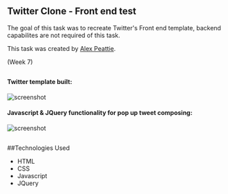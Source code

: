 ## Twitter Clone - Front end test

The goal of this task was to recreate Twitter's Front end template, backend capabilites are not required of this task.

This task was created by [Alex Peattie](https://github.com/alexpeattie).

(Week 7)

## 

#### Twitter template built:  
 ![screenshot](images/twitter_basic.png)

#### Javascript & JQuery functionality for pop up tweet composing:
 ![screenshot](images/twitter_compose_tweet.png)

##


##Technologies Used
- HTML
- CSS
- Javascript
- JQuery
